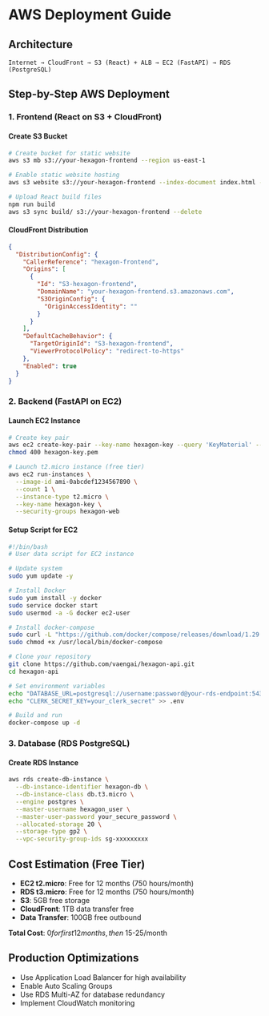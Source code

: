# AWS Deployment Guide

## Architecture

```
Internet → CloudFront → S3 (React) + ALB → EC2 (FastAPI) → RDS (PostgreSQL)
```

## Step-by-Step AWS Deployment

### 1. Frontend (React on S3 + CloudFront)

#### Create S3 Bucket

```bash
# Create bucket for static website
aws s3 mb s3://your-hexagon-frontend --region us-east-1

# Enable static website hosting
aws s3 website s3://your-hexagon-frontend --index-document index.html --error-document error.html

# Upload React build files
npm run build
aws s3 sync build/ s3://your-hexagon-frontend --delete
```

#### CloudFront Distribution

```json
{
  "DistributionConfig": {
    "CallerReference": "hexagon-frontend",
    "Origins": [
      {
        "Id": "S3-hexagon-frontend",
        "DomainName": "your-hexagon-frontend.s3.amazonaws.com",
        "S3OriginConfig": {
          "OriginAccessIdentity": ""
        }
      }
    ],
    "DefaultCacheBehavior": {
      "TargetOriginId": "S3-hexagon-frontend",
      "ViewerProtocolPolicy": "redirect-to-https"
    },
    "Enabled": true
  }
}
```

### 2. Backend (FastAPI on EC2)

#### Launch EC2 Instance

```bash
# Create key pair
aws ec2 create-key-pair --key-name hexagon-key --query 'KeyMaterial' --output text > hexagon-key.pem
chmod 400 hexagon-key.pem

# Launch t2.micro instance (free tier)
aws ec2 run-instances \
  --image-id ami-0abcdef1234567890 \
  --count 1 \
  --instance-type t2.micro \
  --key-name hexagon-key \
  --security-groups hexagon-web
```

#### Setup Script for EC2

```bash
#!/bin/bash
# User data script for EC2 instance

# Update system
sudo yum update -y

# Install Docker
sudo yum install -y docker
sudo service docker start
sudo usermod -a -G docker ec2-user

# Install docker-compose
sudo curl -L "https://github.com/docker/compose/releases/download/1.29.2/docker-compose-$(uname -s)-$(uname -m)" -o /usr/local/bin/docker-compose
sudo chmod +x /usr/local/bin/docker-compose

# Clone your repository
git clone https://github.com/vaengai/hexagon-api.git
cd hexagon-api

# Set environment variables
echo "DATABASE_URL=postgresql://username:password@your-rds-endpoint:5432/hexagon" > .env
echo "CLERK_SECRET_KEY=your_clerk_secret" >> .env

# Build and run
docker-compose up -d
```

### 3. Database (RDS PostgreSQL)

#### Create RDS Instance

```bash
aws rds create-db-instance \
  --db-instance-identifier hexagon-db \
  --db-instance-class db.t3.micro \
  --engine postgres \
  --master-username hexagon_user \
  --master-user-password your_secure_password \
  --allocated-storage 20 \
  --storage-type gp2 \
  --vpc-security-group-ids sg-xxxxxxxxx
```

## Cost Estimation (Free Tier)

- **EC2 t2.micro**: Free for 12 months (750 hours/month)
- **RDS t3.micro**: Free for 12 months (750 hours/month)
- **S3**: 5GB free storage
- **CloudFront**: 1TB data transfer free
- **Data Transfer**: 100GB free outbound

**Total Cost**: $0 for first 12 months, then ~$15-25/month

## Production Optimizations

- Use Application Load Balancer for high availability
- Enable Auto Scaling Groups
- Use RDS Multi-AZ for database redundancy
- Implement CloudWatch monitoring
